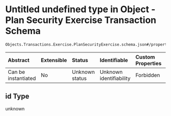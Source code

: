 # Untitled undefined type in Object - Plan Security Exercise Transaction Schema

```txt
Objects.Transactions.Exercise.PlanSecurityExercise.schema.json#/properties/id
```



| Abstract            | Extensible | Status         | Identifiable            | Custom Properties | Additional Properties | Access Restrictions | Defined In                                                                                                                              |
| :------------------ | :--------- | :------------- | :---------------------- | :---------------- | :-------------------- | :------------------ | :-------------------------------------------------------------------------------------------------------------------------------------- |
| Can be instantiated | No         | Unknown status | Unknown identifiability | Forbidden         | Allowed               | none                | [PlanSecurityExercise.schema.json*](../../schema/objects/transactions/exercise/PlanSecurityExercise.schema.json "open original schema") |

## id Type

unknown
